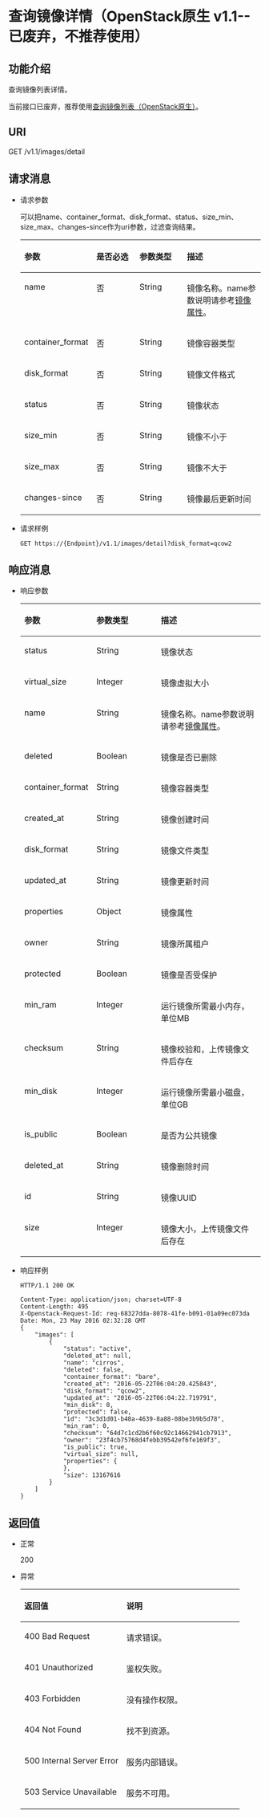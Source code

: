 # 查询镜像详情（OpenStack原生 v1.1--已废弃，不推荐使用）<a name="ZH-CN_TOPIC_0066978720"></a>

## 功能介绍<a name="section21608354152128"></a>

查询镜像列表详情。

当前接口已废弃，推荐使用[查询镜像列表（OpenStack原生）](查询镜像列表（OpenStack原生）.md)。

## URI<a name="section49016415152128"></a>

GET /v1.1/images/detail

## 请求消息<a name="section49535636152128"></a>

-   请求参数

    可以把name、container\_format、disk\_format、status、size\_min、size\_max、changes-since作为uri参数，过滤查询结果。

    <a name="table6909858152128"></a>
    <table><thead align="left"><tr id="row2200986152128"><th class="cellrowborder" valign="top" width="22.2%" id="mcps1.1.5.1.1"><p id="p44062206152128"><a name="p44062206152128"></a><a name="p44062206152128"></a>参数</p>
    </th>
    <th class="cellrowborder" valign="top" width="20.23%" id="mcps1.1.5.1.2"><p id="p54259611152128"><a name="p54259611152128"></a><a name="p54259611152128"></a>是否必选</p>
    </th>
    <th class="cellrowborder" valign="top" width="21.17%" id="mcps1.1.5.1.3"><p id="p4897115216284"><a name="p4897115216284"></a><a name="p4897115216284"></a>参数类型</p>
    </th>
    <th class="cellrowborder" valign="top" width="36.4%" id="mcps1.1.5.1.4"><p id="p32952356152128"><a name="p32952356152128"></a><a name="p32952356152128"></a>描述</p>
    </th>
    </tr>
    </thead>
    <tbody><tr id="row51895178152128"><td class="cellrowborder" valign="top" width="22.2%" headers="mcps1.1.5.1.1 "><p id="p42759860152128"><a name="p42759860152128"></a><a name="p42759860152128"></a>name</p>
    </td>
    <td class="cellrowborder" valign="top" width="20.23%" headers="mcps1.1.5.1.2 "><p id="p32391798152128"><a name="p32391798152128"></a><a name="p32391798152128"></a>否</p>
    </td>
    <td class="cellrowborder" valign="top" width="21.17%" headers="mcps1.1.5.1.3 "><p id="p1389675272820"><a name="p1389675272820"></a><a name="p1389675272820"></a>String</p>
    </td>
    <td class="cellrowborder" valign="top" width="36.4%" headers="mcps1.1.5.1.4 "><p id="p6489949152128"><a name="p6489949152128"></a><a name="p6489949152128"></a>镜像名称。name参数说明请参考<a href="镜像属性.md#section61598810155254">镜像属性</a>。</p>
    </td>
    </tr>
    <tr id="row58409547152128"><td class="cellrowborder" valign="top" width="22.2%" headers="mcps1.1.5.1.1 "><p id="p33552889152128"><a name="p33552889152128"></a><a name="p33552889152128"></a>container_format</p>
    </td>
    <td class="cellrowborder" valign="top" width="20.23%" headers="mcps1.1.5.1.2 "><p id="p23431949152128"><a name="p23431949152128"></a><a name="p23431949152128"></a>否</p>
    </td>
    <td class="cellrowborder" valign="top" width="21.17%" headers="mcps1.1.5.1.3 "><p id="p1389418528284"><a name="p1389418528284"></a><a name="p1389418528284"></a>String</p>
    </td>
    <td class="cellrowborder" valign="top" width="36.4%" headers="mcps1.1.5.1.4 "><p id="p18939716152128"><a name="p18939716152128"></a><a name="p18939716152128"></a>镜像容器类型</p>
    </td>
    </tr>
    <tr id="row36239719152128"><td class="cellrowborder" valign="top" width="22.2%" headers="mcps1.1.5.1.1 "><p id="p49736130152128"><a name="p49736130152128"></a><a name="p49736130152128"></a>disk_format</p>
    </td>
    <td class="cellrowborder" valign="top" width="20.23%" headers="mcps1.1.5.1.2 "><p id="p35453405152128"><a name="p35453405152128"></a><a name="p35453405152128"></a>否</p>
    </td>
    <td class="cellrowborder" valign="top" width="21.17%" headers="mcps1.1.5.1.3 "><p id="p78931452122815"><a name="p78931452122815"></a><a name="p78931452122815"></a>String</p>
    </td>
    <td class="cellrowborder" valign="top" width="36.4%" headers="mcps1.1.5.1.4 "><p id="p53153517152128"><a name="p53153517152128"></a><a name="p53153517152128"></a>镜像文件格式</p>
    </td>
    </tr>
    <tr id="row8619606152128"><td class="cellrowborder" valign="top" width="22.2%" headers="mcps1.1.5.1.1 "><p id="p27099480152128"><a name="p27099480152128"></a><a name="p27099480152128"></a>status</p>
    </td>
    <td class="cellrowborder" valign="top" width="20.23%" headers="mcps1.1.5.1.2 "><p id="p28309709152128"><a name="p28309709152128"></a><a name="p28309709152128"></a>否</p>
    </td>
    <td class="cellrowborder" valign="top" width="21.17%" headers="mcps1.1.5.1.3 "><p id="p98911952142816"><a name="p98911952142816"></a><a name="p98911952142816"></a>String</p>
    </td>
    <td class="cellrowborder" valign="top" width="36.4%" headers="mcps1.1.5.1.4 "><p id="p11385105152128"><a name="p11385105152128"></a><a name="p11385105152128"></a>镜像状态</p>
    </td>
    </tr>
    <tr id="row35357081152128"><td class="cellrowborder" valign="top" width="22.2%" headers="mcps1.1.5.1.1 "><p id="p45351308152128"><a name="p45351308152128"></a><a name="p45351308152128"></a>size_min</p>
    </td>
    <td class="cellrowborder" valign="top" width="20.23%" headers="mcps1.1.5.1.2 "><p id="p56341584152128"><a name="p56341584152128"></a><a name="p56341584152128"></a>否</p>
    </td>
    <td class="cellrowborder" valign="top" width="21.17%" headers="mcps1.1.5.1.3 "><p id="p178901529283"><a name="p178901529283"></a><a name="p178901529283"></a>String</p>
    </td>
    <td class="cellrowborder" valign="top" width="36.4%" headers="mcps1.1.5.1.4 "><p id="p265585152128"><a name="p265585152128"></a><a name="p265585152128"></a>镜像不小于</p>
    </td>
    </tr>
    <tr id="row2390265152128"><td class="cellrowborder" valign="top" width="22.2%" headers="mcps1.1.5.1.1 "><p id="p59393783152128"><a name="p59393783152128"></a><a name="p59393783152128"></a>size_max</p>
    </td>
    <td class="cellrowborder" valign="top" width="20.23%" headers="mcps1.1.5.1.2 "><p id="p48552350152128"><a name="p48552350152128"></a><a name="p48552350152128"></a>否</p>
    </td>
    <td class="cellrowborder" valign="top" width="21.17%" headers="mcps1.1.5.1.3 "><p id="p4889125210286"><a name="p4889125210286"></a><a name="p4889125210286"></a>String</p>
    </td>
    <td class="cellrowborder" valign="top" width="36.4%" headers="mcps1.1.5.1.4 "><p id="p40426262152128"><a name="p40426262152128"></a><a name="p40426262152128"></a>镜像不大于</p>
    </td>
    </tr>
    <tr id="row28292039152128"><td class="cellrowborder" valign="top" width="22.2%" headers="mcps1.1.5.1.1 "><p id="p9953851152128"><a name="p9953851152128"></a><a name="p9953851152128"></a>changes-since</p>
    </td>
    <td class="cellrowborder" valign="top" width="20.23%" headers="mcps1.1.5.1.2 "><p id="p10295032152128"><a name="p10295032152128"></a><a name="p10295032152128"></a>否</p>
    </td>
    <td class="cellrowborder" valign="top" width="21.17%" headers="mcps1.1.5.1.3 "><p id="p128877524288"><a name="p128877524288"></a><a name="p128877524288"></a>String</p>
    </td>
    <td class="cellrowborder" valign="top" width="36.4%" headers="mcps1.1.5.1.4 "><p id="p28591249152128"><a name="p28591249152128"></a><a name="p28591249152128"></a>镜像最后更新时间</p>
    </td>
    </tr>
    </tbody>
    </table>

-   请求样例

    ```
    GET https://{Endpoint}/v1.1/images/detail?disk_format=qcow2
    ```


## 响应消息<a name="section55994653152128"></a>

-   响应参数

    <a name="table39273024152128"></a>
    <table><thead align="left"><tr id="row54360090152128"><th class="cellrowborder" valign="top" width="29.252925292529252%" id="mcps1.1.4.1.1"><p id="p41091190152128"><a name="p41091190152128"></a><a name="p41091190152128"></a>参数</p>
    </th>
    <th class="cellrowborder" valign="top" width="27.022702270227022%" id="mcps1.1.4.1.2"><p id="p40052127152128"><a name="p40052127152128"></a><a name="p40052127152128"></a>参数类型</p>
    </th>
    <th class="cellrowborder" valign="top" width="43.724372437243716%" id="mcps1.1.4.1.3"><p id="p50806390152128"><a name="p50806390152128"></a><a name="p50806390152128"></a>描述</p>
    </th>
    </tr>
    </thead>
    <tbody><tr id="row21676916152128"><td class="cellrowborder" valign="top" width="29.252925292529252%" headers="mcps1.1.4.1.1 "><p id="p10999775152128"><a name="p10999775152128"></a><a name="p10999775152128"></a>status</p>
    </td>
    <td class="cellrowborder" valign="top" width="27.022702270227022%" headers="mcps1.1.4.1.2 "><p id="p18566558152128"><a name="p18566558152128"></a><a name="p18566558152128"></a>String</p>
    </td>
    <td class="cellrowborder" valign="top" width="43.724372437243716%" headers="mcps1.1.4.1.3 "><p id="p12601146152128"><a name="p12601146152128"></a><a name="p12601146152128"></a>镜像状态</p>
    </td>
    </tr>
    <tr id="row46301451152128"><td class="cellrowborder" valign="top" width="29.252925292529252%" headers="mcps1.1.4.1.1 "><p id="p59430045152128"><a name="p59430045152128"></a><a name="p59430045152128"></a>virtual_size</p>
    </td>
    <td class="cellrowborder" valign="top" width="27.022702270227022%" headers="mcps1.1.4.1.2 "><p id="p49104327152128"><a name="p49104327152128"></a><a name="p49104327152128"></a>Integer</p>
    </td>
    <td class="cellrowborder" valign="top" width="43.724372437243716%" headers="mcps1.1.4.1.3 "><p id="p50947078152128"><a name="p50947078152128"></a><a name="p50947078152128"></a>镜像虚拟大小</p>
    </td>
    </tr>
    <tr id="row55870518152128"><td class="cellrowborder" valign="top" width="29.252925292529252%" headers="mcps1.1.4.1.1 "><p id="p29218105152128"><a name="p29218105152128"></a><a name="p29218105152128"></a>name</p>
    </td>
    <td class="cellrowborder" valign="top" width="27.022702270227022%" headers="mcps1.1.4.1.2 "><p id="p17856313152128"><a name="p17856313152128"></a><a name="p17856313152128"></a>String</p>
    </td>
    <td class="cellrowborder" valign="top" width="43.724372437243716%" headers="mcps1.1.4.1.3 "><p id="p50303566152128"><a name="p50303566152128"></a><a name="p50303566152128"></a>镜像名称。name参数说明请参考<a href="镜像属性.md#section61598810155254">镜像属性</a>。</p>
    </td>
    </tr>
    <tr id="row50078910152128"><td class="cellrowborder" valign="top" width="29.252925292529252%" headers="mcps1.1.4.1.1 "><p id="p29859916152128"><a name="p29859916152128"></a><a name="p29859916152128"></a>deleted</p>
    </td>
    <td class="cellrowborder" valign="top" width="27.022702270227022%" headers="mcps1.1.4.1.2 "><p id="p2734171152128"><a name="p2734171152128"></a><a name="p2734171152128"></a>Boolean</p>
    </td>
    <td class="cellrowborder" valign="top" width="43.724372437243716%" headers="mcps1.1.4.1.3 "><p id="p20835099152128"><a name="p20835099152128"></a><a name="p20835099152128"></a>镜像是否已删除</p>
    </td>
    </tr>
    <tr id="row53298164152128"><td class="cellrowborder" valign="top" width="29.252925292529252%" headers="mcps1.1.4.1.1 "><p id="p22184056152128"><a name="p22184056152128"></a><a name="p22184056152128"></a>container_format</p>
    </td>
    <td class="cellrowborder" valign="top" width="27.022702270227022%" headers="mcps1.1.4.1.2 "><p id="p52078112152128"><a name="p52078112152128"></a><a name="p52078112152128"></a>String</p>
    </td>
    <td class="cellrowborder" valign="top" width="43.724372437243716%" headers="mcps1.1.4.1.3 "><p id="p33270526152128"><a name="p33270526152128"></a><a name="p33270526152128"></a>镜像容器类型</p>
    </td>
    </tr>
    <tr id="row30999282152128"><td class="cellrowborder" valign="top" width="29.252925292529252%" headers="mcps1.1.4.1.1 "><p id="p27913893152128"><a name="p27913893152128"></a><a name="p27913893152128"></a>created_at</p>
    </td>
    <td class="cellrowborder" valign="top" width="27.022702270227022%" headers="mcps1.1.4.1.2 "><p id="p46432832152128"><a name="p46432832152128"></a><a name="p46432832152128"></a>String</p>
    </td>
    <td class="cellrowborder" valign="top" width="43.724372437243716%" headers="mcps1.1.4.1.3 "><p id="p38680656152128"><a name="p38680656152128"></a><a name="p38680656152128"></a>镜像创建时间</p>
    </td>
    </tr>
    <tr id="row12581591152128"><td class="cellrowborder" valign="top" width="29.252925292529252%" headers="mcps1.1.4.1.1 "><p id="p12475971152128"><a name="p12475971152128"></a><a name="p12475971152128"></a>disk_format</p>
    </td>
    <td class="cellrowborder" valign="top" width="27.022702270227022%" headers="mcps1.1.4.1.2 "><p id="p3920764152128"><a name="p3920764152128"></a><a name="p3920764152128"></a>String</p>
    </td>
    <td class="cellrowborder" valign="top" width="43.724372437243716%" headers="mcps1.1.4.1.3 "><p id="p21441395152128"><a name="p21441395152128"></a><a name="p21441395152128"></a>镜像文件类型</p>
    </td>
    </tr>
    <tr id="row58754830152128"><td class="cellrowborder" valign="top" width="29.252925292529252%" headers="mcps1.1.4.1.1 "><p id="p61520781152128"><a name="p61520781152128"></a><a name="p61520781152128"></a>updated_at</p>
    </td>
    <td class="cellrowborder" valign="top" width="27.022702270227022%" headers="mcps1.1.4.1.2 "><p id="p17127389152128"><a name="p17127389152128"></a><a name="p17127389152128"></a>String</p>
    </td>
    <td class="cellrowborder" valign="top" width="43.724372437243716%" headers="mcps1.1.4.1.3 "><p id="p32565519152128"><a name="p32565519152128"></a><a name="p32565519152128"></a>镜像更新时间</p>
    </td>
    </tr>
    <tr id="row24654215152128"><td class="cellrowborder" valign="top" width="29.252925292529252%" headers="mcps1.1.4.1.1 "><p id="p50834371152128"><a name="p50834371152128"></a><a name="p50834371152128"></a>properties</p>
    </td>
    <td class="cellrowborder" valign="top" width="27.022702270227022%" headers="mcps1.1.4.1.2 "><p id="p23943412152128"><a name="p23943412152128"></a><a name="p23943412152128"></a>Object</p>
    </td>
    <td class="cellrowborder" valign="top" width="43.724372437243716%" headers="mcps1.1.4.1.3 "><p id="p57990740152128"><a name="p57990740152128"></a><a name="p57990740152128"></a>镜像属性</p>
    </td>
    </tr>
    <tr id="row52154619152128"><td class="cellrowborder" valign="top" width="29.252925292529252%" headers="mcps1.1.4.1.1 "><p id="p63774574152128"><a name="p63774574152128"></a><a name="p63774574152128"></a>owner</p>
    </td>
    <td class="cellrowborder" valign="top" width="27.022702270227022%" headers="mcps1.1.4.1.2 "><p id="p65466907152128"><a name="p65466907152128"></a><a name="p65466907152128"></a>String</p>
    </td>
    <td class="cellrowborder" valign="top" width="43.724372437243716%" headers="mcps1.1.4.1.3 "><p id="p31649597152128"><a name="p31649597152128"></a><a name="p31649597152128"></a>镜像所属租户</p>
    </td>
    </tr>
    <tr id="row16410923152128"><td class="cellrowborder" valign="top" width="29.252925292529252%" headers="mcps1.1.4.1.1 "><p id="p54216352152128"><a name="p54216352152128"></a><a name="p54216352152128"></a>protected</p>
    </td>
    <td class="cellrowborder" valign="top" width="27.022702270227022%" headers="mcps1.1.4.1.2 "><p id="p29448369152128"><a name="p29448369152128"></a><a name="p29448369152128"></a>Boolean</p>
    </td>
    <td class="cellrowborder" valign="top" width="43.724372437243716%" headers="mcps1.1.4.1.3 "><p id="p4335306152128"><a name="p4335306152128"></a><a name="p4335306152128"></a>镜像是否受保护</p>
    </td>
    </tr>
    <tr id="row39017760152128"><td class="cellrowborder" valign="top" width="29.252925292529252%" headers="mcps1.1.4.1.1 "><p id="p6321968152128"><a name="p6321968152128"></a><a name="p6321968152128"></a>min_ram</p>
    </td>
    <td class="cellrowborder" valign="top" width="27.022702270227022%" headers="mcps1.1.4.1.2 "><p id="p42317409152128"><a name="p42317409152128"></a><a name="p42317409152128"></a>Integer</p>
    </td>
    <td class="cellrowborder" valign="top" width="43.724372437243716%" headers="mcps1.1.4.1.3 "><p id="p15153476152128"><a name="p15153476152128"></a><a name="p15153476152128"></a>运行镜像所需最小内存，单位MB</p>
    </td>
    </tr>
    <tr id="row2163563152128"><td class="cellrowborder" valign="top" width="29.252925292529252%" headers="mcps1.1.4.1.1 "><p id="p41030913152128"><a name="p41030913152128"></a><a name="p41030913152128"></a>checksum</p>
    </td>
    <td class="cellrowborder" valign="top" width="27.022702270227022%" headers="mcps1.1.4.1.2 "><p id="p35169627152128"><a name="p35169627152128"></a><a name="p35169627152128"></a>String</p>
    </td>
    <td class="cellrowborder" valign="top" width="43.724372437243716%" headers="mcps1.1.4.1.3 "><p id="p27650173152128"><a name="p27650173152128"></a><a name="p27650173152128"></a>镜像校验和，上传镜像文件后存在</p>
    </td>
    </tr>
    <tr id="row47524965152128"><td class="cellrowborder" valign="top" width="29.252925292529252%" headers="mcps1.1.4.1.1 "><p id="p24316986152128"><a name="p24316986152128"></a><a name="p24316986152128"></a>min_disk</p>
    </td>
    <td class="cellrowborder" valign="top" width="27.022702270227022%" headers="mcps1.1.4.1.2 "><p id="p23518872152128"><a name="p23518872152128"></a><a name="p23518872152128"></a>Integer</p>
    </td>
    <td class="cellrowborder" valign="top" width="43.724372437243716%" headers="mcps1.1.4.1.3 "><p id="p24041996152128"><a name="p24041996152128"></a><a name="p24041996152128"></a>运行镜像所需最小磁盘，单位GB</p>
    </td>
    </tr>
    <tr id="row15051376152128"><td class="cellrowborder" valign="top" width="29.252925292529252%" headers="mcps1.1.4.1.1 "><p id="p11201934152128"><a name="p11201934152128"></a><a name="p11201934152128"></a>is_public</p>
    </td>
    <td class="cellrowborder" valign="top" width="27.022702270227022%" headers="mcps1.1.4.1.2 "><p id="p34941465152128"><a name="p34941465152128"></a><a name="p34941465152128"></a>Boolean</p>
    </td>
    <td class="cellrowborder" valign="top" width="43.724372437243716%" headers="mcps1.1.4.1.3 "><p id="p7073684152128"><a name="p7073684152128"></a><a name="p7073684152128"></a>是否为公共镜像</p>
    </td>
    </tr>
    <tr id="row63663156152128"><td class="cellrowborder" valign="top" width="29.252925292529252%" headers="mcps1.1.4.1.1 "><p id="p56441973152128"><a name="p56441973152128"></a><a name="p56441973152128"></a>deleted_at</p>
    </td>
    <td class="cellrowborder" valign="top" width="27.022702270227022%" headers="mcps1.1.4.1.2 "><p id="p8397095152128"><a name="p8397095152128"></a><a name="p8397095152128"></a>String</p>
    </td>
    <td class="cellrowborder" valign="top" width="43.724372437243716%" headers="mcps1.1.4.1.3 "><p id="p64073980152128"><a name="p64073980152128"></a><a name="p64073980152128"></a>镜像删除时间</p>
    </td>
    </tr>
    <tr id="row39794913152128"><td class="cellrowborder" valign="top" width="29.252925292529252%" headers="mcps1.1.4.1.1 "><p id="p2162544152128"><a name="p2162544152128"></a><a name="p2162544152128"></a>id</p>
    </td>
    <td class="cellrowborder" valign="top" width="27.022702270227022%" headers="mcps1.1.4.1.2 "><p id="p40948371152128"><a name="p40948371152128"></a><a name="p40948371152128"></a>String</p>
    </td>
    <td class="cellrowborder" valign="top" width="43.724372437243716%" headers="mcps1.1.4.1.3 "><p id="p25483447152128"><a name="p25483447152128"></a><a name="p25483447152128"></a>镜像UUID</p>
    </td>
    </tr>
    <tr id="row28024434152128"><td class="cellrowborder" valign="top" width="29.252925292529252%" headers="mcps1.1.4.1.1 "><p id="p55386696152128"><a name="p55386696152128"></a><a name="p55386696152128"></a>size</p>
    </td>
    <td class="cellrowborder" valign="top" width="27.022702270227022%" headers="mcps1.1.4.1.2 "><p id="p57137398152128"><a name="p57137398152128"></a><a name="p57137398152128"></a>Integer</p>
    </td>
    <td class="cellrowborder" valign="top" width="43.724372437243716%" headers="mcps1.1.4.1.3 "><p id="p8360445152128"><a name="p8360445152128"></a><a name="p8360445152128"></a>镜像大小，上传镜像文件后存在</p>
    </td>
    </tr>
    </tbody>
    </table>

-   响应样例

    ```
    HTTP/1.1 200 OK
    ```

    ```
    Content-Type: application/json; charset=UTF-8
    Content-Length: 495
    X-Openstack-Request-Id: req-68327dda-8078-41fe-b091-01a09ec073da
    Date: Mon, 23 May 2016 02:32:28 GMT
    {
        "images": [
            {
                "status": "active",
                "deleted_at": null,
                "name": "cirros",
                "deleted": false,
                "container_format": "bare",
                "created_at": "2016-05-22T06:04:20.425843",
                "disk_format": "qcow2",
                "updated_at": "2016-05-22T06:04:22.719791",
                "min_disk": 0,
                "protected": false,
                "id": "3c3d1d01-b48a-4639-8a88-08be3b9b5d78",
                "min_ram": 0,
                "checksum": "64d7c1cd2b6f60c92c14662941cb7913",
                "owner": "23f4cb75768d4febb39542ef6fe169f3",
                "is_public": true,
                "virtual_size": null,
                "properties": {
                },
                "size": 13167616
            }
        ]
    }
    ```


## 返回值<a name="section61208656152128"></a>

-   正常

    200

-   异常

    <a name="table262968317230"></a>
    <table><thead align="left"><tr id="row5740081817230"><th class="cellrowborder" valign="top" width="46.54%" id="mcps1.1.3.1.1"><p id="p1895465817230"><a name="p1895465817230"></a><a name="p1895465817230"></a>返回值</p>
    </th>
    <th class="cellrowborder" valign="top" width="53.459999999999994%" id="mcps1.1.3.1.2"><p id="p5893233917230"><a name="p5893233917230"></a><a name="p5893233917230"></a>说明</p>
    </th>
    </tr>
    </thead>
    <tbody><tr id="row879015617230"><td class="cellrowborder" valign="top" width="46.54%" headers="mcps1.1.3.1.1 "><p id="p4091407017230"><a name="p4091407017230"></a><a name="p4091407017230"></a>400 Bad Request</p>
    </td>
    <td class="cellrowborder" valign="top" width="53.459999999999994%" headers="mcps1.1.3.1.2 "><p id="p2570540117230"><a name="p2570540117230"></a><a name="p2570540117230"></a>请求错误。</p>
    </td>
    </tr>
    <tr id="row176271617230"><td class="cellrowborder" valign="top" width="46.54%" headers="mcps1.1.3.1.1 "><p id="p856227917230"><a name="p856227917230"></a><a name="p856227917230"></a>401 Unauthorized</p>
    </td>
    <td class="cellrowborder" valign="top" width="53.459999999999994%" headers="mcps1.1.3.1.2 "><p id="p2245600317230"><a name="p2245600317230"></a><a name="p2245600317230"></a>鉴权失败。</p>
    </td>
    </tr>
    <tr id="row77743917230"><td class="cellrowborder" valign="top" width="46.54%" headers="mcps1.1.3.1.1 "><p id="p6297256617230"><a name="p6297256617230"></a><a name="p6297256617230"></a>403 Forbidden</p>
    </td>
    <td class="cellrowborder" valign="top" width="53.459999999999994%" headers="mcps1.1.3.1.2 "><p id="p50424217230"><a name="p50424217230"></a><a name="p50424217230"></a>没有操作权限。</p>
    </td>
    </tr>
    <tr id="row56011270191147"><td class="cellrowborder" valign="top" width="46.54%" headers="mcps1.1.3.1.1 "><p id="p40619053191147"><a name="p40619053191147"></a><a name="p40619053191147"></a>404 Not Found</p>
    </td>
    <td class="cellrowborder" valign="top" width="53.459999999999994%" headers="mcps1.1.3.1.2 "><p id="p1808959191147"><a name="p1808959191147"></a><a name="p1808959191147"></a>找不到资源。</p>
    </td>
    </tr>
    <tr id="row453818617230"><td class="cellrowborder" valign="top" width="46.54%" headers="mcps1.1.3.1.1 "><p id="p3204876017230"><a name="p3204876017230"></a><a name="p3204876017230"></a>500 Internal Server Error</p>
    </td>
    <td class="cellrowborder" valign="top" width="53.459999999999994%" headers="mcps1.1.3.1.2 "><p id="p4581273417230"><a name="p4581273417230"></a><a name="p4581273417230"></a>服务内部错误。</p>
    </td>
    </tr>
    <tr id="row966142617230"><td class="cellrowborder" valign="top" width="46.54%" headers="mcps1.1.3.1.1 "><p id="p4437803217230"><a name="p4437803217230"></a><a name="p4437803217230"></a>503 Service Unavailable</p>
    </td>
    <td class="cellrowborder" valign="top" width="53.459999999999994%" headers="mcps1.1.3.1.2 "><p id="p3785084317230"><a name="p3785084317230"></a><a name="p3785084317230"></a>服务不可用。</p>
    </td>
    </tr>
    </tbody>
    </table>


